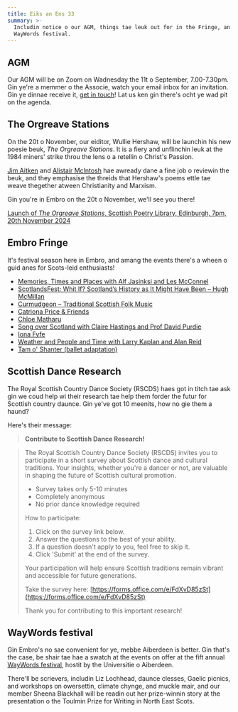 ```yaml
---
title: Eiks an Ens 33
summary: >-
  Includin notice o our AGM, things tae leuk out for in the Fringe, an the
  WayWords festival.
---
```


## AGM

Our AGM will be on Zoom on Wadnesday the 11t o September, 7.00-7.30pm. Gin ye're
a memmer o the Associe, watch your email inbox for an invitation. Gin ye dinnae
receive it, [get in touch](mailto:lallans@hotmail.co.uk)! Lat us ken gin there's
ocht ye wad pit on the agenda.

## The Orgreave Stations

On the 20t o November, our eiditor, Wullie Hershaw, will be launchin his new
poesie beuk, _The Orgreave Stations_. It is a fiery and unflinchin leuk at the
1984 miners' strike throu the lens o a retellin o Christ's Passion.

[Jim Aitken](https://culturematters.org.uk/index.php/arts/poetry/item/4581-the-orgreave-stations-by-william-hershaw)
and [Alistair McIntosh](https://culturematters.org.uk/index.php/arts/poetry/item/4602-a-powerful-work-of-scottish-working-class-liberation-theology-a-review-of-the-orgreave-stations)
hae awready dane a fine job o reviewin the beuk, and they emphasise the threids
that Hershaw's poems ettle tae weave thegether atween Christianity and Marxism.

Gin you're in Embro on the 20t o November, we'll see you there!

[Launch of _The Orgreave Stations_, Scottish Poetry Library, Edinburgh, 7pm, 20th November 2024](https://www.eventbrite.co.uk/e/the-edinburgh-launch-of-the-orgreave-stations-by-william-hershaw-tickets-953488699367?aff=oddtdtcreator)

## Embro Fringe

It's festival season here in Embro, and amang the events there's a wheen o guid
anes for Scots-leid enthusiasts!

- [Memories, Times and Places with Alf Jasinksi and Les McConnel](https://firestationcreative.co.uk/event/memories-times-and-places)
- [ScotlandsFest: Whit If? Scotland’s History as It Might Have Been – Hugh McMillan](https://tickets.edfringe.com/whats-on/scotlandsfest-whit-if-scotland-s-history-as-it-might-have-been-hugh-mcmillan)
- [Curmudgeon – Traditional Scottish Folk Music](https://tickets.edfringe.com/whats-on/curmudgeon-traditional-scottish-folk-music)
- [Catriona Price & Friends](https://tickets.edfringe.com/whats-on/catriona-price-friends)
- [Chloe Matharu](https://tickets.edfringe.com/whats-on/chloe-matharu)
- [Song over Scotland with Claire Hastings and Prof David Purdie](https://tickets.edfringe.com/whats-on/song-over-scotland)
- [Iona Fyfe](https://tickets.edfringe.com/whats-on/iona-fyfe)
- [Weather and People and Time with Larry Kaplan and Alan Reid](https://tickets.edfringe.com/whats-on/weather-and-people-and-time)
- [Tam o' Shanter (ballet adaptation)](https://tickets.edfringe.com/whats-on/tam-o-shanter)

## Scottish Dance Research

The Royal Scottish Country Dance Society (RSCDS) haes got in titch tae ask gin
we coud help wi their research tae help them forder the futur for Scottish
country daunce. Gin ye've got 10 meenits, how no gie them a haund?

Here's their message:

> **Contribute to Scottish Dance Research!**
                                                                                                                                                                                                                   
> The Royal Scottish Country Dance Society (RSCDS) invites you to participate
> in a short survey about Scottish dance and cultural traditions. Your insights,
> whether you're a dancer or not, are valuable in shaping the future of Scottish
> cultural promotion.
> 
> - Survey takes only 5-10 minutes
> - Completely anonymous
> - No prior dance knowledge required
> 
> How to participate:
> 
> 1. Click on the survey link below.
> 2. Answer the questions to the best of your ability.
> 3. If a question doesn't apply to you, feel free to skip it.
> 4. Click 'Submit' at the end of the survey.
> 
> Your participation will help ensure Scottish traditions remain vibrant and
> accessible for future generations.
> 
> Take the survey here:
> [https://forms.office.com/e/FdXvD85zSt](https://forms.office.com/e/FdXvD85zSt)
> 
> Thank you for contributing to this important research!

## WayWords festival

Gin Embro's no sae convenient for ye, mebbe Aiberdeen is better. Gin that's the
case, be shair tae hae a swatch at the events on offer at the fift annual
[WayWords festival](https://www.waywordfestival.com), hostit by the Universitie
o Aiberdeen.

There'll be scrievers, includin Liz Lochhead, daunce clesses, Gaelic
picnics, and workshops on owersettin, climate chynge, and muckle mair, and our
member Sheena Blackhall will be readin out her prize-winnin story at the
presentation o the Toulmin Prize for Writing in North East Scots.
